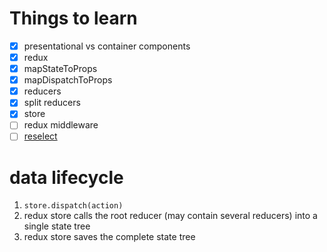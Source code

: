 # Things to learn
- [x] presentational vs container components
- [x] redux
- [x] mapStateToProps
- [x] mapDispatchToProps
- [x] reducers
- [x] split reducers
- [x] store
- [ ] redux middleware
- [ ] [reselect](https://github.com/reactjs/reselect)

# data lifecycle
1. `store.dispatch(action)`
2. redux store calls the root reducer (may contain several reducers) into a single state tree
3. redux store saves the complete state tree
